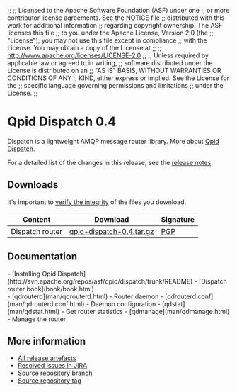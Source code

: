 ;;
;; Licensed to the Apache Software Foundation (ASF) under one
;; or more contributor license agreements.  See the NOTICE file
;; distributed with this work for additional information
;; regarding copyright ownership.  The ASF licenses this file
;; to you under the Apache License, Version 2.0 (the
;; "License"); you may not use this file except in compliance
;; with the License.  You may obtain a copy of the License at
;; 
;;   http://www.apache.org/licenses/LICENSE-2.0
;; 
;; Unless required by applicable law or agreed to in writing,
;; software distributed under the License is distributed on an
;; "AS IS" BASIS, WITHOUT WARRANTIES OR CONDITIONS OF ANY
;; KIND, either express or implied.  See the License for the
;; specific language governing permissions and limitations
;; under the License.
;;

<script type="text/javascript">
  _deferredFunctions.push(function() {
      if ("0.4" === "{{current_dispatch_release}}") {
          _modifyCurrentReleaseLinks();
      }
  });
</script>

# Qpid Dispatch 0.4

Dispatch is a lightweight AMQP message router library. More about
[Qpid Dispatch]({{site_url}}/components/dispatch-router/index.html).

For a detailed list of the changes in this release, see the [release
notes](release-notes.html).

## Downloads

It's important to [verify the
integrity]({{site_url}}/download.html#verify-what-you-download) of the
files you download.

| Content | Download | Signature |
| ------- | -------- | --------- |
| Dispatch router | [qpid-dispatch-0.4.tar.gz](http://archive.apache.org/dist/qpid/dispatch/0.4/qpid-dispatch-0.4.tar.gz) | [PGP](https://archive.apache.org/dist/qpid/dispatch/0.4/qpid-dispatch-0.4.tar.gz.asc) |


## Documentation

<div class="two-column" markdown="1">
<div class="column" markdown="1">
- [Installing Qpid Dispatch](http://svn.apache.org/repos/asf/qpid/dispatch/trunk/README)
- [Dispatch router book](book/book.html)
</div>
<div class="column" markdown="1">
- [qdrouterd](man/qdrouterd.html) - Router daemon
- [qdrouterd.conf](man/qdrouterd.conf.html) - Daemon configuration
- [qdstat](man/qdstat.html) - Get router statistics
- [qdmanage](man/qdmanage.html) - Manage the router
</div>
</div>



## More information

 - [All release artefacts](http://archive.apache.org/dist/qpid/dispatch/0.4)
 - [Resolved issues in JIRA](https://issues.apache.org/jira/issues/?jql=project+%3D+DISPATCH+AND+fixVersion+%3D+%270.4%27+ORDER+BY+priority+DESC)
 - [Source repository branch](http://svn.apache.org/repos/asf/qpid/dispatch/branches/0.4)
 - [Source repository tag](http://svn.apache.org/repos/asf/qpid/dispatch/tags/0.4)